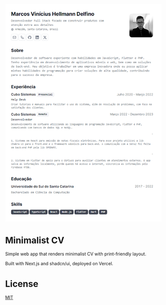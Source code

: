 ![cv](https://github.com/marcosvhd1/cv/blob/main/public/cv.png)

# Minimalist CV

Simple web app that renders minimalist CV with print-friendly layout.

Built with Next.js and shadcn/ui, deployed on Vercel.

# License

[MIT](https://choosealicense.com/licenses/mit/)
